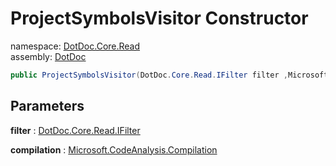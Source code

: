 ﻿# ProjectSymbolsVisitor Constructor

namespace: [DotDoc\.Core\.Read](../../DotDoc.Core.Read.md)<br />
assembly: [DotDoc](../../../DotDoc.md)



```csharp
public ProjectSymbolsVisitor(DotDoc.Core.Read.IFilter filter ,Microsoft.CodeAnalysis.Compilation compilation);
```

## Parameters

__filter__ : [DotDoc\.Core\.Read\.IFilter](../../../DotDoc/DotDoc.Core.Read/IFilter.md)



__compilation__ : [Microsoft\.CodeAnalysis\.Compilation](https://docs.microsoft.com/ja-jp/dotnet/api/Microsoft.CodeAnalysis.Compilation)



